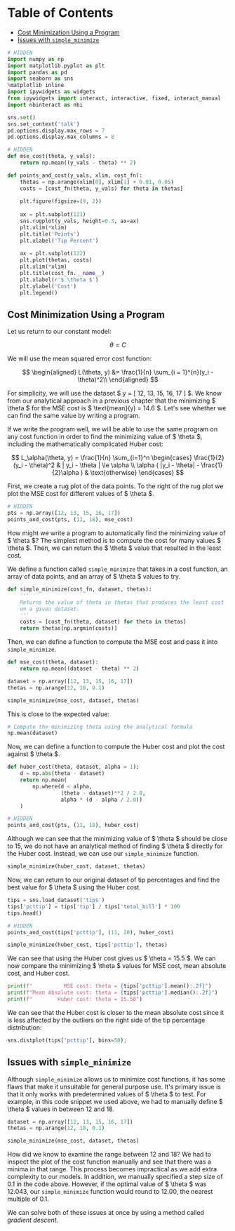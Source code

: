 
<h1>Table of Contents<span class="tocSkip"></span></h1>
<div class="toc"><ul class="toc-item"><li><span><a href="#Cost-Minimization-Using-a-Program" data-toc-modified-id="Cost-Minimization-Using-a-Program-1">Cost Minimization Using a Program</a></span></li><li><span><a href="#Issues-with-simple_minimize" data-toc-modified-id="Issues-with-simple_minimize-2">Issues with <code>simple_minimize</code></a></span></li></ul></div>


```python
# HIDDEN
import numpy as np
import matplotlib.pyplot as plt
import pandas as pd
import seaborn as sns
%matplotlib inline
import ipywidgets as widgets
from ipywidgets import interact, interactive, fixed, interact_manual
import nbinteract as nbi

sns.set()
sns.set_context('talk')
pd.options.display.max_rows = 7
pd.options.display.max_columns = 8
```


```python
# HIDDEN
def mse_cost(theta, y_vals):
    return np.mean((y_vals - theta) ** 2)

def points_and_cost(y_vals, xlim, cost_fn):
    thetas = np.arange(xlim[0], xlim[1] + 0.01, 0.05)
    costs = [cost_fn(theta, y_vals) for theta in thetas]
    
    plt.figure(figsize=(9, 2))
    
    ax = plt.subplot(121)
    sns.rugplot(y_vals, height=0.3, ax=ax)
    plt.xlim(*xlim)
    plt.title('Points')
    plt.xlabel('Tip Percent')
    
    ax = plt.subplot(122)
    plt.plot(thetas, costs)
    plt.xlim(*xlim)
    plt.title(cost_fn.__name__)
    plt.xlabel(r'$ \theta $')
    plt.ylabel('Cost')
    plt.legend()
```

## Cost Minimization Using a Program

Let us return to our constant model:

$$
\theta = C
$$

We will use the mean squared error cost function:

$$
\begin{aligned}
L(\theta, y)
&= \frac{1}{n} \sum_{i = 1}^{n}(y_i - \theta)^2\\
\end{aligned}
$$

For simplicity, we will use the dataset $ y = [ 12, 13, 15, 16, 17 ] $. We know from our analytical approach in a previous chapter that the minimizing $ \theta $ for the MSE cost is $ \text{mean}(y) = 14.6 $. Let's see whether we can find the same value by writing a program.

If we write the program well, we will be able to use the same program on any cost function in order to find the minimizing value of $ \theta $, including the mathematically complicated Huber cost:

$$
L_\alpha(\theta, y) = \frac{1}{n} \sum_{i=1}^n \begin{cases}
    \frac{1}{2}(y_i - \theta)^2 &  | y_i - \theta | \le \alpha \\
    \alpha ( |y_i - \theta| - \frac{1}{2}\alpha ) & \text{otherwise}
\end{cases}
$$

First, we create a rug plot of the data points. To the right of the rug plot we plot the MSE cost for different values of $ \theta $.


```python
# HIDDEN
pts = np.array([12, 13, 15, 16, 17])
points_and_cost(pts, (11, 18), mse_cost)
```

How might we write a program to automatically find the minimizing value of $ \theta $? The simplest method is to compute the cost for many values $ \theta $. Then, we can return the $ \theta $ value that resulted in the least cost.

We define a function called `simple_minimize` that takes in a cost function, an array of data points, and an array of $ \theta $ values to try.


```python
def simple_minimize(cost_fn, dataset, thetas):
    '''
    Returns the value of theta in thetas that produces the least cost
    on a given dataset.
    '''
    costs = [cost_fn(theta, dataset) for theta in thetas]
    return thetas[np.argmin(costs)]
```

Then, we can define a function to compute the MSE cost and pass it into `simple_minimize`.


```python
def mse_cost(theta, dataset):
    return np.mean((dataset - theta) ** 2)

dataset = np.array([12, 13, 15, 16, 17])
thetas = np.arange(12, 18, 0.1)

simple_minimize(mse_cost, dataset, thetas)
```

This is close to the expected value:


```python
# Compute the minimizing theta using the analytical formula
np.mean(dataset)
```

Now, we can define a function to compute the Huber cost and plot the cost against $ \theta $.


```python
def huber_cost(theta, dataset, alpha = 1):
    d = np.abs(theta - dataset)
    return np.mean(
        np.where(d < alpha,
                 (theta - dataset)**2 / 2.0,
                 alpha * (d - alpha / 2.0))
    )
```


```python
# HIDDEN
points_and_cost(pts, (11, 18), huber_cost)
```

Although we can see that the minimizing value of $ \theta $ should be close to 15, we do not have an analytical method of finding $ \theta $ directly for the Huber cost. Instead, we can use our `simple_minimize` function.


```python
simple_minimize(huber_cost, dataset, thetas)
```

Now, we can return to our original dataset of tip percentages and find the best value for $ \theta $ using the Huber cost.


```python
tips = sns.load_dataset('tips')
tips['pcttip'] = tips['tip'] / tips['total_bill'] * 100
tips.head()
```


```python
# HIDDEN
points_and_cost(tips['pcttip'], (11, 20), huber_cost)
```


```python
simple_minimize(huber_cost, tips['pcttip'], thetas)
```

We can see that using the Huber cost gives us $ \theta = 15.5 $. We can now compare the minimizing $ \theta $ values for MSE cost, mean absolute cost, and Huber cost.


```python
print(f"          MSE cost: theta = {tips['pcttip'].mean():.2f}")
print(f"Mean Absolute cost: theta = {tips['pcttip'].median():.2f}")
print(f"        Huber cost: theta = 15.50")
```

We can see that the Huber cost is closer to the mean absolute cost since it is less affected by the outliers on the right side of the tip percentage distribution:


```python
sns.distplot(tips['pcttip'], bins=50);
```

## Issues with `simple_minimize`

Although `simple_minimize` allows us to minimize cost functions, it has some flaws that make it unsuitable for general purpose use. It's primary issue is that it only works with predetermined values of $ \theta $ to test. For example, in this code snippet we used above, we had to manually define $ \theta $ values in between 12 and 18.

```python
dataset = np.array([12, 13, 15, 16, 17])
thetas = np.arange(12, 18, 0.1)

simple_minimize(mse_cost, dataset, thetas)
```

How did we know to examine the range between 12 and 18? We had to inspect the plot of the cost function manually and see that there was a minima in that range. This process becomes impractical as we add extra complexity to our models. In addition, we manually specified a step size of 0.1 in the code above. However, if the optimal value of $ \theta $ was 12.043, our `simple_minimize` function would round to 12.00, the nearest multiple of 0.1. 

We can solve both of these issues at once by using a method called *gradient descent*.
